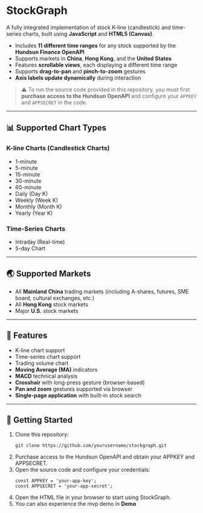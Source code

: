 # StockGraph

A fully integrated implementation of stock K-line (candlestick) and time-series charts, built using **JavaScript** and **HTML5 (Canvas)**.

- Includes **11 different time ranges** for any stock supported by the **Hundsun Finance OpenAPI**
- Supports markets in **China**, **Hong Kong**, and the **United States**
- Features **scrollable views**, each displaying a different time range
- Supports **drag-to-pan** and **pinch-to-zoom** gestures
- **Axis labels update dynamically** during interaction

> ⚠️ To run the source code provided in this repository, you must first **purchase access to the Hundsun OpenAPI** and configure your `APPKEY` and `APPSECRET` in the code.

---

## 📊 Supported Chart Types

### K-line Charts (Candlestick Charts)
- 1-minute
- 5-minute
- 15-minute
- 30-minute
- 60-minute
- Daily (Day K)
- Weekly (Week K)
- Monthly (Month K)
- Yearly (Year K)

### Time-Series Charts
- Intraday (Real-time)
- 5-day Chart

---

## 🌏 Supported Markets
- All **Mainland China** trading markets (including A-shares, futures, SME board, cultural exchanges, etc.)
- All **Hong Kong** stock markets
- Major **U.S.** stock markets

---

## 🔧 Features
- K-line chart support
- Time-series chart support
- Trading volume chart
- **Moving Average (MA)** indicators
- **MACD** technical analysis
- **Crosshair** with long-press gesture (browser-based)
- **Pan and zoom** gestures supported via browser
- **Single-page application** with built-in stock search

---

## 🚀 Getting Started

1. Clone this repository:
   ```
   git clone https://github.com/yourusername/stockgraph.git
2. Purchase access to the Hundsun OpenAPI and obtain your APPKEY and APPSECRET.
3. Open the source code and configure your credentials:
   ```
   const APPKEY = 'your-app-key';
   const APPSECRET = 'your-app-secret';
   ```
4. Open the HTML file in your browser to start using StockGraph.
5. You can also experience the mvp demo in **Demo**
